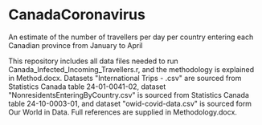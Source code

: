 # CanadaCoronavirus
An estimate of the number of travellers per day per country entering each Canadian province from January to April

This repository includes all data files needed to run Canada_Infected_Incoming_Travellers.r, and the methodology is explained in Method.docx. Datasets "International Trips - <Month>.csv" are sourced from Statistics Canada table 24-01-0041-02, dataset "NonresidentsEnteringByCountry.csv" is sourced from Statistics Canada table 24-10-0003-01, and dataset "owid-covid-data.csv" is sourced form Our World in Data. Full references are supplied in Methodology.docx.

